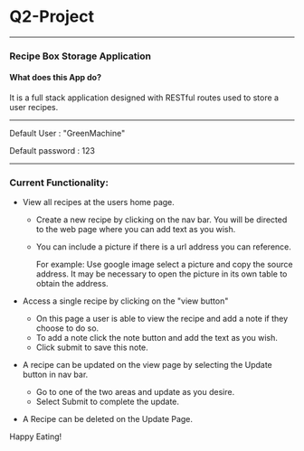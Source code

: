 # Q2-Project
---

### Recipe Box Storage Application

#### What does this App do?

It is a full stack application designed with RESTful routes used to store a
user recipes.

---

   Default User : "GreenMachine"
   
   Default password : 123
   
--- 

### Current Functionality:

 * View all recipes at the users home page.

   - Create a new recipe by clicking on the nav bar.  You will be directed to the web page where you can add text as you wish.

   - You can include a picture if there is a url address you can reference.  

       For example:  Use google image select a picture and copy the source
       address.  It may be necessary to open the picture in its own table to
       obtain the address.  

 * Access a single recipe by clicking on the "view button"

   - On this page a user is able to view the recipe and add a note if they choose to do so.
   - To add a note click the note button and add the text as you wish.  
   - Click submit to save this note.

 * A recipe can be updated on the view page by selecting the Update button in nav bar.

     - Go to one of the two areas and update as you desire.
     - Select Submit to complete the update.

 * A Recipe can be deleted on the Update Page.  


 Happy Eating!
